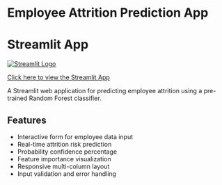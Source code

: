 # Employee Attrition Prediction App

# Streamlit App

[![Streamlit Logo](https://upload.wikimedia.org/wikipedia/commons/2/20/Streamlit_logo.svg)](http://your-streamlit-app-link)

[Click here to view the Streamlit App](http://your-streamlit-app-link)

A Streamlit web application for predicting employee attrition using a pre-trained Random Forest classifier.

## Features
- Interactive form for employee data input
- Real-time attrition risk prediction
- Probability confidence percentage
- Feature importance visualization
- Responsive multi-column layout
- Input validation and error handling

